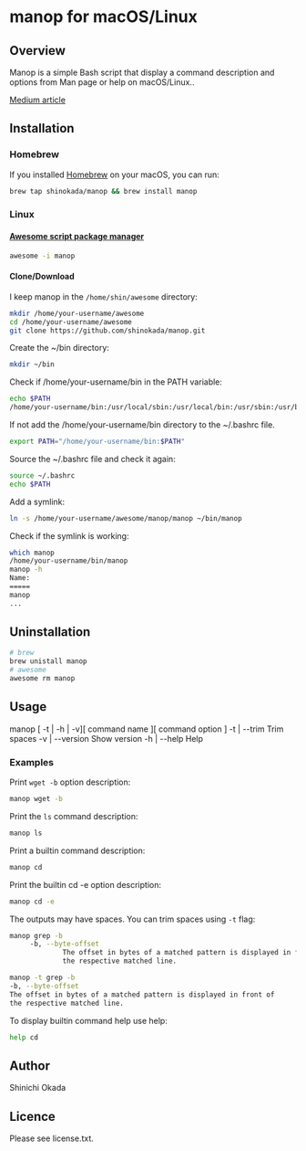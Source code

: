 # manop for macOS/Linux

## Overview

Manop is a simple Bash script that display a command description and options from Man page or help on macOS/Linux..

[Medium article](https://medium.com/mkdir-awesome/how-to-use-manop-to-print-only-selected-content-from-the-man-page-11309b9efa38)

## Installation

### Homebrew

If you installed [Homebrew](https://brew.sh/) on your macOS, you can run:

```sh
brew tap shinokada/manop && brew install manop
```

### Linux

#### [Awesome script package manager](https://github.com/shinokada/awesome)

```sh
awesome -i manop
```

#### Clone/Download

I keep manop in the `/home/shin/awesome` directory:

```sh
mkdir /home/your-username/awesome
cd /home/your-username/awesome
git clone https://github.com/shinokada/manop.git
```

Create the ~/bin directory:

```sh
mkdir ~/bin
```

Check if /home/your-username/bin in the PATH variable:

```sh
echo $PATH
/home/your-username/bin:/usr/local/sbin:/usr/local/bin:/usr/sbin:/usr/bin:/sbin:/bin:/usr/games:/usr/local/games:/snap/bin
```

If not add the /home/your-username/bin directory to the ~/.bashrc file.

```sh
export PATH="/home/your-username/bin:$PATH"
```

Source the ~/.bashrc file and check it again:

```sh
source ~/.bashrc
echo $PATH
```

Add a symlink:

```sh
ln -s /home/your-username/awesome/manop/manop ~/bin/manop
```

Check if the symlink is working:

```sh
which manop
/home/your-username/bin/manop
manop -h
Name:
=====
manop
...
```

## Uninstallation

```sh
# brew
brew unistall manop
# awesome
awesome rm manop
```

## Usage

manop [ -t | -h | -v][ command name ][ command option ]
    -t | --trim    Trim spaces
    -v | --version Show version
    -h | --help    Help

### Examples

Print `wget -b` option description:

```sh
manop wget -b
```

Print the `ls` command description:

```sh
manop ls
```

Print a builtin command description:

```sh
manop cd
```

Print the builtin cd -e option description:

```sh
manop cd -e
```

The outputs may have spaces. You can trim spaces using `-t` flag:

```sh
manop grep -b
     -b, --byte-offset
             The offset in bytes of a matched pattern is displayed in front of
             the respective matched line.

manop -t grep -b
-b, --byte-offset
The offset in bytes of a matched pattern is displayed in front of
the respective matched line.
```

To display builtin command help use help:

```sh
help cd
```

## Author

Shinichi Okada

## Licence

Please see license.txt.
